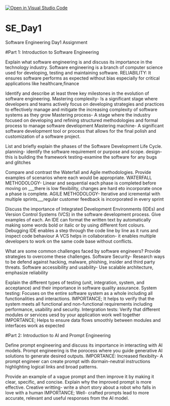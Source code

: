 [![Open in Visual Studio Code](https://classroom.github.com/assets/open-in-vscode-2e0aaae1b6195c2367325f4f02e2d04e9abb55f0b24a779b69b11b9e10269abc.svg)](https://classroom.github.com/online_ide?assignment_repo_id=18491093&assignment_repo_type=AssignmentRepo)
# SE_Day1
Software Engineering Day1 Assignment

#Part 1: Introduction to Software Engineering

Explain what software engineering is and discuss its importance in the technology industry.
     Software engineering is a branch of computer science used for developing, testing and maintaining software. 
     RELIABILITY:  It ensures software performs as expected without bias especially for critical applications like healthcare,finance  

Identify and describe at least three key milestones in the evolution of software engineering.
     Mastering complexity- Is a significant stage where developers and teams actively focus on developing strategies and practices to effectively manage and mitigate the increasing 
                           complexity of software systems as they grow
     Mastering process- A stage where the industry focused on developing and refining structured methodologies and formal process to manage software development
     Mastering machine- A significant software development tool or process that allows for the final polish and customization of a software project.
     
List and briefly explain the phases of the Software Development Life Cycle.
    planning- identify the software requirement or purpose and scope.
    design-this is building the framework
    testing-examine the software for any bugs and glitches

Compare and contrast the Waterfall and Agile methodologies. Provide examples of scenarios where each would be appropriate.
    WATERFALL METHODOLOGY- Linear and sequential each phase is completed before moving on ___there is low flexibility, changes are hard eto incorporate once a phase is complete.
    AGILE METHODOLOGY- Iterative and icremental with multiple sprints___regular customer feedback is incorporated in every sprint

Discuss the importance of Integrated Development Environments (IDEs) and Version Control Systems (VCS) in the software development process. Give examples of each.
    An IDE can format the written text by automatically making some words bold or italic or by using different font colours.
         Debugging IDE enables a step through the code line by line as it runs and inspect code behaviour
    A VCS helps in collaboration- it enables multiple developers to work on the same code base without conflicts.
         
What are some common challenges faced by software engineers? Provide strategies to overcome these challenges.
     Software Security- Research ways to be defend against hacking, malware, phishing, insider and third party threats.
     Software accessibility and usability- Use scalable architecture, emphasize reliability
     
Explain the different types of testing (unit, integration, system, and acceptance) and their importance in software quality assurance.
      System testing: Focuses on the entire software system as a whole including all functionalities and interactions.
           IMPORTANCE; It helps to verify that the system meets all functional and non-functional requirements including performance, usability and security.
      Intergration tests: Verify that different modules or services uesd by your application work well together
           IMPORTANCE; Helps to ensure data flows smoothly between modules and interfaces work as expected
           
#Part 2: Introduction to AI and Prompt Engineering

Define prompt engineering and discuss its importance in interacting with AI models.
      Prompt engineering is the porocess where you guide generative AI solutions to generate desired outputs.
           IMPORTANCE: Increased flexibilty- A prompt engineer can create prompt with dormain-neutral instructions highlighting logical links and broad patterns.
           

Provide an example of a vague prompt and then improve it by making it clear, specific, and concise. Explain why the improved prompt is more effective.
       Creative writting- write a short story about a robot who falls in love with a human
             IMPORTANCE; Well- crafted prompts lead to more accurate, relevant and useful responses from the AI model.
